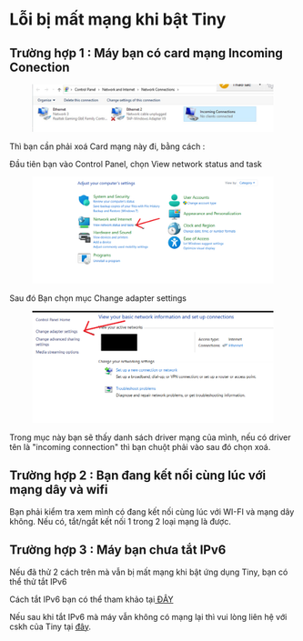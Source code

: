 # Lỗi bị mất mạng khi bật Tiny

## Trường hợp 1 : Máy bạn có card mạng Incoming Conection

<figure><img src="../.gitbook/assets/image.png" alt=""><figcaption></figcaption></figure>

Thì bạn cần phải xoá Card mạng này đi, bằng cách :

Đầu tiên bạn vào Control Panel, chọn View network status and task

<figure><img src="../.gitbook/assets/image (1).png" alt=""><figcaption></figcaption></figure>

Sau đó Bạn chọn mục Change adapter settings

<figure><img src="../.gitbook/assets/image (2).png" alt=""><figcaption></figcaption></figure>

Trong mục này bạn sẽ thấy danh sách driver mạng của mình, nếu có driver tên là "incoming connection" thì bạn chuột phải vào sau đó chọn xoá.

## Trường hợp 2 : Bạn đang kết nối cùng lúc với mạng dây và wifi

Bạn phải kiểm tra xem mình có đang kết nối cùng lúc với WI-FI và mạng dây không. Nếu có, tắt/ngắt kết nối 1 trong 2 loại mạng là được.

## Trường hợp 3 : Máy bạn chưa tắt IPv6

Nếu đã thử 2 cách trên mà vẫn bị mất mạng khi bật ứng dụng Tiny, bạn có thể thử tắt IPv6

&#x20;Cách tắt IPv6 bạn có thể tham khảo tại[ ĐÂY](loi-core-may-nha.md#cach-1-tat-ipv6)



Nếu sau khi tắt IPv6 mà máy vẫn không có mạng lại thì vui lòng liên hệ với cskh của Tiny tại [đây](../lien-he-voi-chung-toi.md).
